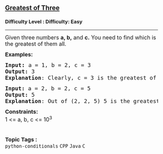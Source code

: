 <h2><a href="https://www.geeksforgeeks.org/problems/greatest-of-three--154612/1?page=6&category=Strings,Java&difficulty=Basic,Easy&status=unsolved&sortBy=submissions">Greatest of Three</a></h2><h3>Difficulty Level : Difficulty: Easy</h3><hr><div class="problems_problem_content__Xm_eO"><p><span style="font-size: 18px;">Given three numbers <strong>a, b,</strong> and <strong>c.</strong> You need to find which is the greatest of them all.</span></p>
<p><span style="font-size: 18px;"><strong>Examples:</strong></span></p>
<pre><span style="font-size: 18px;"><strong><span style="font-size: 18px;">Input<span style="font-size: 14pt;">: </span></span></strong></span><span style="font-size: 18px;">a = 1, b = 2, c = 3
<strong>Output:</strong> 3
<strong>Explanation</strong>: Clearly, c = 3 is the greatest of (1, 2, 3)</span></pre>
<pre><span style="font-size: 18px;"><strong>Input: </strong>a = 2, b = 2, c = 5
<strong>Output: </strong>5
<strong>Explanation</strong>: Out of (2, 2, 5) 5 is the greatest.</span></pre>
<p><strong><span style="font-size: 18px;">Constraints:<br></span></strong><span style="font-size: 18px;">1 &lt;= a, b, c &lt;= 10<sup>3</sup></span></p></div><br><p><span style=font-size:18px><strong>Topic Tags : </strong><br><code>python-conditionals</code>&nbsp;<code>CPP</code>&nbsp;<code>Java</code>&nbsp;<code>C</code>&nbsp;